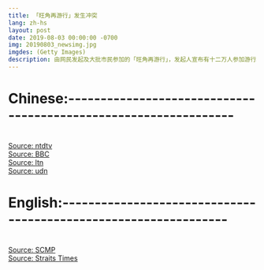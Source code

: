 ```yaml
---
title: 「旺角再游行」发生冲突
lang: zh-hs
layout: post
date: 2019-08-03 00:00:00 -0700
img: 20190803_newsimg.jpg
imgdes: (Getty Images)
description: 由网民发起及大批市民参加的「旺角再游行」，发起人宣布有十二万人参加游行。游行队伍中途分成两支，主线按警方批准路线行进。中途一批示威者向尖沙咀前进，晚间警民又发生冲突，防暴警察向示威者发射多枚催泪弹清场。
---
```



# Chinese:----------------------------------------------------------------
<br>[Source: ntdtv](https://www.ntdtv.com/b5/2019/08/02/a102636292.html)
<br>[Source: BBC](https://www.bbc.com/zhongwen/trad/chinese-news-49219057)
<br>[Source: ltn](https://news.ltn.com.tw/news/world/breakingnews/2873433)
<br>[Source: udn](https://udn.com/news/story/7331/3967824)

# English:----------------------------------------------------------------
<br>[Source: SCMP](https://www.scmp.com/news/hong-kong/politics/article/3021301/mong-kok-march-kicks-warnings-zero-tolerance-violence-pro)
<br>[Source: Straits Times](https://www.straitstimes.com/asia/east-asia/hong-kong-protests-planned-rally-in-mongkok-gets-green-light-more-marches-ahead)